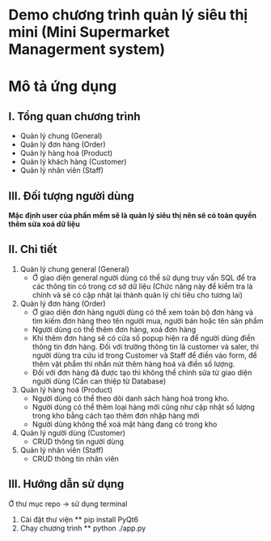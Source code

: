 # Demo chương trình quản lý siêu thị mini (Mini Supermarket Managerment system)
# Mô tả ứng dụng
## I. Tổng quan chương trình
- Quản lý chung (General)
- Quản lý đơn hàng (Order)
- Quản lý hàng hoá (Product)
- Quản lý khách hàng (Customer)
- Quản lý nhân viên (Staff)
## III. Đối tượng người dùng
**Mặc định user của phần mềm sẽ là quản lý siêu thị nên sẽ có toàn quyền thêm sửa xoá dữ liệu**
## II. Chi tiết
1. Quản lý chung general (General)
    - Ở giao diện general người dùng có thể sử dụng truy vấn SQL để tra các thông tin có trong cơ sở dữ liệu (Chức năng này để kiểm tra là chính và sẽ có cập nhật lại thành quản lý chi tiêu cho tương lai)
2. Quản lý đơn hàng (Order)
    - Ở giao diện đơn hàng người dùng có thể xem toàn bộ đơn hàng và tìm kiếm đơn hàng theo tên người mua, người bán hoặc tên sản phẩm
    - Người dùng có thể thêm đơn hàng, xoá đơn hàng
    - Khi thêm đơn hàng sẽ có cửa số popup hiện ra để người dùng điền thông tin đơn hàng. Đối với trường thông tin là customer và saler, thì người dùng tra cứu id trong Customer và Staff để điền vào form, để thêm vật phẩm thì nhấn nút thêm hàng hoá và điền số lượng.
    - Đối với đơn hàng đã được tạo thì không thể chỉnh sửa từ giao diện người dùng (Cần can thiệp từ Database)
3. Quản lý hàng hoá (Product)
    - Người dùng có thể theo dõi danh sách hàng hoá trong kho. 
    - Người dùng có thể thêm loại hàng mới cũng như cập nhật số lượng trong kho bằng cách tạo thêm đơn nhập hàng mới
    - Người dùng không thể xoá mặt hàng đang có trong kho
4. Quản lý người dùng (Customer)
    - CRUD thông tin người dùng
5. Quản lý nhân viên (Staff)
    - CRUD thông tin nhân viên
## III. Hướng dẫn sử dụng
Ở thư mục repo -> sử dụng terminal
1. Cài đặt thư viện
    ** pip install PyQt6
2. Chạy chương trình
    ** python ./app.py

